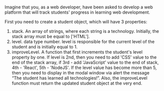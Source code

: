 Imagine that you, as a web developer, have been asked to develop a web platform that will track students' progress in learning web development.

First you need to create a student object, which will have 3 properties:

1. stack. An array of strings, where each string is a technology. Initially, the stack array must be equal to ['HTML'].
2. level. data type number. level is responsible for the current level of the student and is initially equal to 1.
3. improveLevel. A function that first increments the student's level property by one. If level is 2nd, then you need to add 'CSS' value to the end of the stack array, if 3rd - add 'JavaScript' value to the end of stack, 4th - 'React', 5th - 'NodeJS'. If the level value has become more than 5, then you need to display in the modal window via alert the message “The student has learned all technologies!”. Also, the improveLevel function must return the updated student object at the very end.